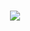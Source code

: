 <h1 align="center">
  <a href="https://github.com/hello-manoj">
    <img src="https://readme-typing-svg.herokuapp.com?color=black&size=26&center=true&vCenter=true&width=900&lines=Hi%2C+I+am+Manoj+Joshi.">
  </a>
</h1>
